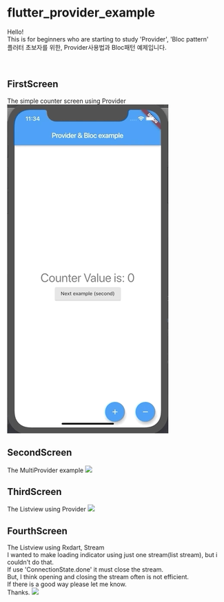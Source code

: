 # flutter_provider_example
Hello!<br>
This is for beginners who are starting to study 'Provider', 'Bloc pattern'<br>
플러터 초보자를 위한, Provider사용법과 Bloc패턴 예제입니다.
<br><br><br>
<h2> FirstScreen </h2>
The simple counter screen using Provider
<img src="./gif/1.gif">
<br>
<h2> SecondScreen </h2>
The MultiProvider example
<img src="./gif/22.gif">
<br>
<h2> ThirdScreen </h2>
The Listview using Provider
<img src="./gif/3.gif">
<br>
<h2> FourthScreen </h2>
The Listview using Rxdart, Stream<br>
I wanted to make loading indicator using just one stream(list stream), but i couldn't do that.<br>
If use 'ConnectionState.done' it must close the stream.<br>
But, I think opening and closing the stream often is not efficient.<br>
If there is a good way please let me know.<br>
Thanks.
<img src="./gif/4.gif">

